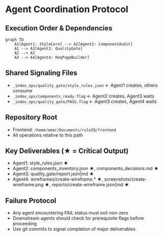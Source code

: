 # Agent Coordination Protocol

## Execution Order & Dependencies

```mermaid
graph TD
    A1[Agent1: StyleCore] --> A2[Agent2: ComponentAudit]
    A1 --> A3[Agent3: QualityGate]  
    A2 --> A3
    A3 --> A4[Agent4: ReqPageBuilder]
```

## Shared Signaling Files

- `_index_ops/quality_gate/style_rules.json` ← Agent1 creates, others consume
- `_index_ops/components_ready.flag` ← Agent2 creates, Agent3 waits
- `_index_ops/quality_gate/PASS.flag` ← Agent3 creates, Agent4 waits

## Repository Root
- Frontend: `/home/omar/Documents/ruleIQ/frontend`
- All operations relative to this path

## Key Deliverables (★ = Critical Output)
- Agent1: style_rules.json ★
- Agent2: components_inventory.json ★, components_decisions.md ★
- Agent3: quality_gate/report.json|md ★
- Agent4: wireframes/create-wireframe.* ★, screenshots/create-wireframe.png ★, reports/create-wireframe.json|md ★

## Failure Protocol
- Any agent encountering FAIL status must exit non-zero
- Downstream agents should check for prerequisite flags before proceeding
- Use git commits to signal completion of major deliverables